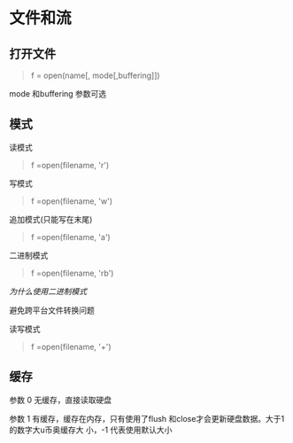 # 文件和流

## 打开文件

>f = open(name[, mode[,buffering]])

mode 和buffering 参数可选

## 模式

读模式

> f =open(filename, 'r')

写模式

> f =open(filename, 'w')

追加模式(只能写在末尾)

> f =open(filename, 'a')

二进制模式

> f =open(filename, 'rb')

*为什么使用二进制模式*

避免跨平台文件转换问题

读写模式

> f =open(filename, '+')

## 缓存

参数 0 无缓存，直接读取硬盘

参数 1 有缓存，缓存在内存，只有使用了flush 和close才会更新硬盘数据。大于1的数字大u币奥缓存大
小，-1 代表使用默认大小
